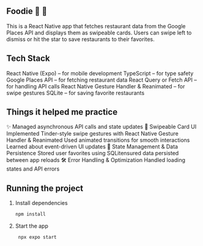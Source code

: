 ## Foodie 🍔 🍱
This is a React Native app that fetches restaurant data from the Google Places API and displays them as swipeable cards. Users can swipe left to dismiss or hit the star to save restaurants to their favorites.
## Tech Stack
React Native (Expo) – for mobile development
TypeScript – for type safety
Google Places API – for fetching restaurant data
React Query or Fetch API – for handling API calls
React Native Gesture Handler & Reanimated – for swipe gestures
SQLite – for saving favorite restaurants

## Things it helped me practice
✨ Managed asynchronous API calls and state updates
🎨 Swipeable Card UI
Implemented Tinder-style swipe gestures with React Native Gesture Handler & Reanimated
Used animated transitions for smooth interactions
Learned about event-driven UI updates
💾 State Management & Data Persistence
Stored user favorites using SQLitensured data persisted between app reloads
🛠 Error Handling & Optimization
Handled loading states and API errors

## Running the project
1. Install dependencies

   ```bash
   npm install
   ```

2. Start the app

   ```bash
    npx expo start
   ```

